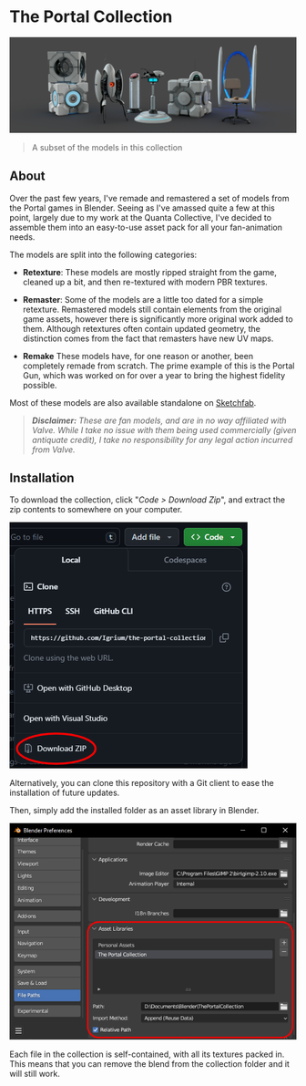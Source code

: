 # The Portal Collection

![banner image](img/banner.png)

>  A subset of the models in this collection

## About

Over the past few years, I've remade and remastered a set of models from the Portal games in Blender. Seeing as I've amassed quite a few at this point, largely due to my work at the Quanta Collective, I've decided to assemble them into an easy-to-use asset pack for all your fan-animation needs.

The models are split into the following categories:

- **Retexture**: These models are mostly ripped straight from the game, cleaned up a bit, and then re-textured with modern PBR textures.

- **Remaster**: Some of the models are a little too dated for a simple retexture. Remastered models still contain elements from the original game assets, however there is significantly more original work added to them. Although retextures often contain updated geometry, the distinction comes from the fact that remasters have new UV maps.

- **Remake** These models have, for one reason or another, been completely remade from scratch. The prime example of this is the Portal Gun, which was worked on for over a year to bring the highest fidelity possible.

Most of these models are also available standalone on [Sketchfab](https://sketchfab.com/Sam54123/collections/the-portal-collection-5d6c5ab6c268450e9768a94c4b052197).

> ***Disclaimer:*** *These are fan models, and are in no way affiliated with Valve. While I take no issue with them being used commercially (given antiquate credit), I take no responsibility for any legal action incurred from Valve.*

## Installation

To download the collection, click "*Code > Download Zip*", and extract the zip contents to somewhere on your computer. 

![download the repo](img/download.png)

Alternatively, you can clone this repository with a Git client to ease the installation of future updates.

Then, simply add the installed folder as an asset library in Blender.

![asset library](img/asset_library.png)

Each file in the collection is self-contained, with all its textures packed in. This means that you can remove the blend from the collection folder and it will still work.
